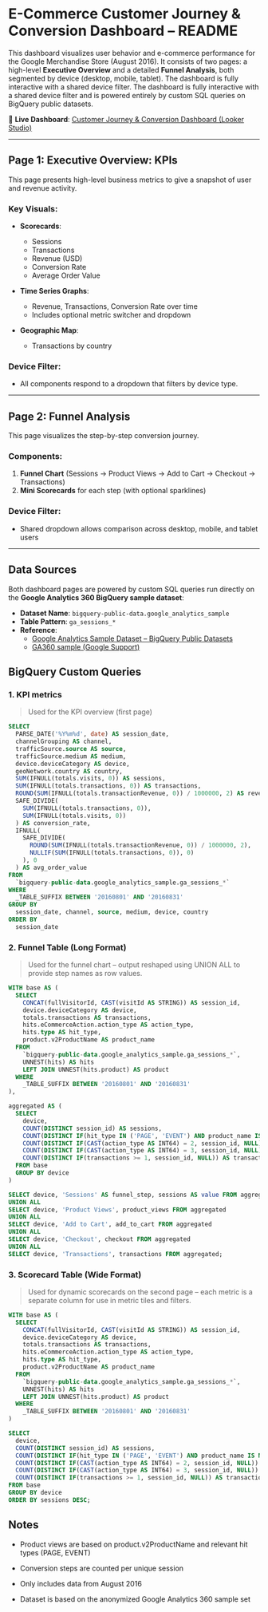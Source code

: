 # E-Commerce Customer Journey & Conversion Dashboard – README

This dashboard visualizes user behavior and e-commerce performance for the Google Merchandise Store (August 2016). It consists of two pages: a high-level **Executive Overview** and a detailed **Funnel Analysis**, both segmented by device (desktop, mobile, tablet). The dashboard is fully interactive with a shared device filter.
The dashboard is fully interactive with a shared device filter and is powered entirely by custom SQL queries on BigQuery public datasets.

🔗 **Live Dashboard**: [Customer Journey & Conversion Dashboard (Looker Studio)](https://lookerstudio.google.com/reporting/5ba94044-8343-40f2-bf4c-c7770eab143d)

---

## Page 1: Executive Overview: KPIs

This page presents high-level business metrics to give a snapshot of user and revenue activity.

### Key Visuals:
- **Scorecards**:
  - Sessions
  - Transactions
  - Revenue (USD)
  - Conversion Rate
  - Average Order Value

- **Time Series Graphs**:
  - Revenue, Transactions, Conversion Rate over time
  - Includes optional metric switcher and dropdown

- **Geographic Map**:
  - Transactions by country

### Device Filter:
- All components respond to a dropdown that filters by device type.

---

## Page 2: Funnel Analysis

This page visualizes the step-by-step conversion journey.

### Components:
1. **Funnel Chart** (Sessions → Product Views → Add to Cart → Checkout → Transactions)
2. **Mini Scorecards** for each step (with optional sparklines)

### Device Filter:
- Shared dropdown allows comparison across desktop, mobile, and tablet users

---

## Data Sources 

Both dashboard pages are powered by custom SQL queries run directly on the **Google Analytics 360 BigQuery sample dataset**:

- **Dataset Name**: `bigquery-public-data.google_analytics_sample`
- **Table Pattern**: `ga_sessions_*`
- **Reference**:
  - [Google Analytics Sample Dataset – BigQuery Public Datasets](https://cloud.google.com/bigquery/public-data)
  - [GA360 sample (Google Support)](https://support.google.com/analytics/answer/7586738?hl=en)

## BigQuery Custom Queries

### 1. KPI metrics
> Used for the KPI overview (first page) 

```sql
SELECT
  PARSE_DATE('%Y%m%d', date) AS session_date,
  channelGrouping AS channel,
  trafficSource.source AS source,
  trafficSource.medium AS medium,
  device.deviceCategory AS device,
  geoNetwork.country AS country,
  SUM(IFNULL(totals.visits, 0)) AS sessions,
  SUM(IFNULL(totals.transactions, 0)) AS transactions,
  ROUND(SUM(IFNULL(totals.transactionRevenue, 0)) / 1000000, 2) AS revenue_usd,
  SAFE_DIVIDE(
    SUM(IFNULL(totals.transactions, 0)),
    SUM(IFNULL(totals.visits, 0))
  ) AS conversion_rate,
  IFNULL(
    SAFE_DIVIDE(
      ROUND(SUM(IFNULL(totals.transactionRevenue, 0)) / 1000000, 2),
      NULLIF(SUM(IFNULL(totals.transactions, 0)), 0)
    ), 0
  ) AS avg_order_value
FROM
  `bigquery-public-data.google_analytics_sample.ga_sessions_*`
WHERE
  _TABLE_SUFFIX BETWEEN '20160801' AND '20160831'
GROUP BY
  session_date, channel, source, medium, device, country
ORDER BY
  session_date
```

### 2. Funnel Table (Long Format)
> Used for the funnel chart – output reshaped using UNION ALL to provide step names as row values.

```sql
WITH base AS (
  SELECT
    CONCAT(fullVisitorId, CAST(visitId AS STRING)) AS session_id,
    device.deviceCategory AS device,
    totals.transactions AS transactions,
    hits.eCommerceAction.action_type AS action_type,
    hits.type AS hit_type,
    product.v2ProductName AS product_name
  FROM
    `bigquery-public-data.google_analytics_sample.ga_sessions_*`,
    UNNEST(hits) AS hits
    LEFT JOIN UNNEST(hits.product) AS product
  WHERE
    _TABLE_SUFFIX BETWEEN '20160801' AND '20160831'
),

aggregated AS (
  SELECT
    device,
    COUNT(DISTINCT session_id) AS sessions,
    COUNT(DISTINCT IF(hit_type IN ('PAGE', 'EVENT') AND product_name IS NOT NULL, session_id, NULL)) AS product_views,
    COUNT(DISTINCT IF(CAST(action_type AS INT64) = 2, session_id, NULL)) AS add_to_cart,
    COUNT(DISTINCT IF(CAST(action_type AS INT64) = 3, session_id, NULL)) AS checkout,
    COUNT(DISTINCT IF(transactions >= 1, session_id, NULL)) AS transactions
  FROM base
  GROUP BY device
)

SELECT device, 'Sessions' AS funnel_step, sessions AS value FROM aggregated
UNION ALL
SELECT device, 'Product Views', product_views FROM aggregated
UNION ALL
SELECT device, 'Add to Cart', add_to_cart FROM aggregated
UNION ALL
SELECT device, 'Checkout', checkout FROM aggregated
UNION ALL
SELECT device, 'Transactions', transactions FROM aggregated;
```

### 3. Scorecard Table (Wide Format)
> Used for dynamic scorecards on the second page – each metric is a separate column for use in metric tiles and filters.


```sql 
WITH base AS (
  SELECT
    CONCAT(fullVisitorId, CAST(visitId AS STRING)) AS session_id,
    device.deviceCategory AS device,
    totals.transactions AS transactions,
    hits.eCommerceAction.action_type AS action_type,
    hits.type AS hit_type,
    product.v2ProductName AS product_name
  FROM
    `bigquery-public-data.google_analytics_sample.ga_sessions_*`,
    UNNEST(hits) AS hits
    LEFT JOIN UNNEST(hits.product) AS product
  WHERE
    _TABLE_SUFFIX BETWEEN '20160801' AND '20160831'
)

SELECT
  device,
  COUNT(DISTINCT session_id) AS sessions,
  COUNT(DISTINCT IF(hit_type IN ('PAGE', 'EVENT') AND product_name IS NOT NULL, session_id, NULL)) AS product_views,
  COUNT(DISTINCT IF(CAST(action_type AS INT64) = 2, session_id, NULL)) AS add_to_cart,
  COUNT(DISTINCT IF(CAST(action_type AS INT64) = 3, session_id, NULL)) AS checkout,
  COUNT(DISTINCT IF(transactions >= 1, session_id, NULL)) AS transactions
FROM base
GROUP BY device
ORDER BY sessions DESC;
```


## Notes

- Product views are based on product.v2ProductName and relevant hit types (PAGE, EVENT)

- Conversion steps are counted per unique session

- Only includes data from August 2016

- Dataset is based on the anonymized Google Analytics 360 sample set
